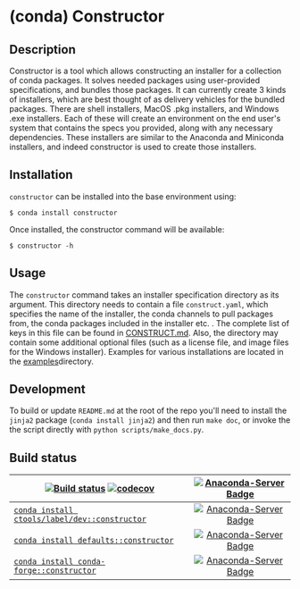 # (conda) Constructor

## Description

Constructor is a tool which allows constructing an installer
for a collection of conda packages. It solves needed packages using user-provided
specifications, and bundles those packages.  It can currently create 3 kinds of
installers, which are best thought of as delivery vehicles for the bundled packages.
There are shell installers, MacOS .pkg installers, and Windows .exe installers.  Each
of these will create an environment on the end user's system that contains the specs
you provided, along with any necessary dependencies.  These installers are similar
to the Anaconda and Miniconda installers, and indeed constructor is used to create
those installers.

## Installation

`constructor` can be installed into the base environment using:

    $ conda install constructor

Once installed, the constructor command will be available:

    $ constructor -h

## Usage

The `constructor` command takes an installer specification directory as its
argument.  This directory needs to contain a file `construct.yaml`,
which specifies the name of the installer, the conda channels to
pull packages from, the conda packages included in the installer etc. .
The complete list of keys in this file can be
found in <a href="./CONSTRUCT.md">CONSTRUCT.md</a>.
Also, the directory may contain some additional optional files (such as a
license file, and image files for the Windows installer).
Examples for various installations are located
in the <a href="./examples">examples</a>directory.


## Development

To build or update ``README.md`` at the root of the repo you'll need to install the
`jinja2` package (`conda install jinja2`) and then run ``make doc``, or invoke the
the script directly with ``python scripts/make_docs.py``.

## Build status

| [![Build status](https://github.com/conda/constructor/workflows/Build%20and%20test%20the%20package/badge.svg)](https://github.com/conda/constructor/actions) [![codecov](https://codecov.io/gh/conda/constructor/branch/main/graph/badge.svg)](https://codecov.io/gh/conda/constructor) | [![Anaconda-Server Badge](https://anaconda.org/ctools/constructor/badges/latest_release_date.svg)](https://anaconda.org/ctools/constructor) |
| --- | :-: |
| [`conda install ctools/label/dev::constructor`](https://anaconda.org/ctools/constructor) | [![Anaconda-Server Badge](https://anaconda.org/ctools/constructor/badges/version.svg)](https://anaconda.org/ctools/constructor) |
| [`conda install defaults::constructor`](https://anaconda.org/anaconda/constructor) | [![Anaconda-Server Badge](https://anaconda.org/anaconda/constructor/badges/version.svg)](https://anaconda.org/anaconda/constructor) |
| [`conda install conda-forge::constructor`](https://anaconda.org/conda-forge/constructor) | [![Anaconda-Server Badge](https://anaconda.org/conda-forge/constructor/badges/version.svg)](https://anaconda.org/conda-forge/constructor) |
